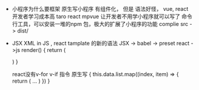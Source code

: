 - 小程序为什么要框架
 原生写小程序 有组件化， 但是 语法好怪， vue, react 开发者学习成本高
 taro react mpvue 让开发者不用学小程序就可以写了
 命令行工具，可以安装一堆的npm 包，极大的扩展了小程序的功能
 complie src -> dist/

- JSX
  XML in JS , react tamplate 的新的语法
  JSX -> babel -> preset react ->js
  render() {
    return (

    )
  }

  react没有v-for v-if 指令
  原生写
  <view>
  {
    this.data.list.map((index, item) => {
      return (
        ...
      )
    })
  }
  </view>

